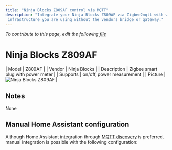 ```yaml
---
title: "Ninja Blocks Z809AF control via MQTT"
description: "Integrate your Ninja Blocks Z809AF via Zigbee2mqtt with whatever smart home
 infrastructure you are using without the vendors bridge or gateway."
---
```


*To contribute to this page, edit the following
[file](https://github.com/Koenkk/zigbee2mqtt.io/blob/master/docs/devices/Z809AF.md)*

# Ninja Blocks Z809AF

| Model | Z809AF  |
| Vendor  | Ninja Blocks  |
| Description | Zigbee smart plug with power meter |
| Supports | on/off, power measurement |
| Picture | ![Ninja Blocks Z809AF](./assets/devices/Z809AF.jpg) |

## Notes

None

## Manual Home Assistant configuration
Although Home Assistant integration through [MQTT discovery](../integration/home_assistant) is preferred,
manual integration is possible with the following configuration:
